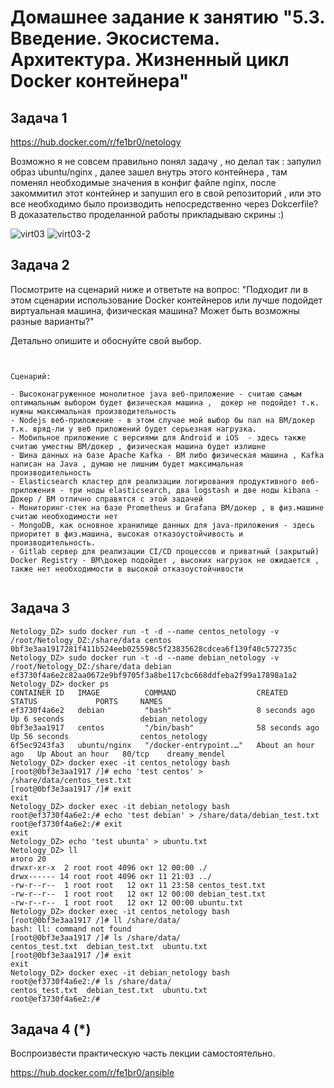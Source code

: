 # Домашнее задание к занятию "5.3. Введение. Экосистема. Архитектура. Жизненный цикл Docker контейнера"



## Задача 1
 
 https://hub.docker.com/r/fe1br0/netology
 
 Возможно я не совсем правильно понял задачу , но делал так : запулил образ ubuntu/nginx , далее зашел внутрь этого контейнера , там поменял необходимые значения в конфиг файле nginx, после закоммитил этот контейнер и запушил его в свой репозиторий , или это все необходимо было производить непосредственно через Dokcerfile? В доказательство проделанной работы прикладываю скрины :)
 
 

![virt03](https://user-images.githubusercontent.com/106814458/195726862-169808e0-2264-438d-aecd-094e167db1bc.jpg)
![virt03-2](https://user-images.githubusercontent.com/106814458/195726867-fdf3ed06-8c90-4af7-8b41-5fa92a903c5c.jpg)

## Задача 2

Посмотрите на сценарий ниже и ответьте на вопрос:
"Подходит ли в этом сценарии использование Docker контейнеров или лучше подойдет виртуальная машина, физическая машина? Может быть возможны разные варианты?"

Детально опишите и обоснуйте свой выбор.
```


Сценарий:

- Высоконагруженное монолитное java веб-приложение - считаю самым оптимальным выбором будет физическая машина ,  докер не подойдет т.к. нужны максимальная производительность 
- Nodejs веб-приложение - в этом случае мой выбор бы пал на ВМ/докер т.к. вряд-ли у веб приложений будет серьезная нагрузка.
- Мобильное приложение c версиями для Android и iOS  - здесь также считаю уместны ВМ/докер , физическая машина будет излишне
- Шина данных на базе Apache Kafka - ВМ либо физическая машина , Kafka написан на Java , думаю не лишним будет максимальная производительность 
- Elasticsearch кластер для реализации логирования продуктивного веб-приложения - три ноды elasticsearch, два logstash и две ноды kibana - Докер / ВМ отлично справятся с этой задачей
- Мониторинг-стек на базе Prometheus и Grafana ВМ/докер , в физ.машине считаю необходимости нет 
- MongoDB, как основное хранилище данных для java-приложения - здесь приоритет в физ.машина, высокая отказоустойчивость и производительность.
- Gitlab сервер для реализации CI/CD процессов и приватный (закрытый) Docker Registry - ВМ\докер подойдет , высоких нагрузок не ожидается , также нет необходимости в высокой отказоустойчивости 


```

## Задача 3

```
Netology_DZ> sudo docker run -t -d --name centos_netology -v  /root/Netology_DZ:/share/data centos
0bf3e3aa1917281f411b524eeb025598c5f23835628cdcea6f139f40c572735c
Netology_DZ> sudo docker run -t -d --name debian_netology -v  /root/Netology_DZ:/share/data debian
ef3730f4a6e2c82aa0672e9bf9705f3a8be117cbc668ddfeba2f99a17898a1a2
Netology_DZ> docker ps
CONTAINER ID   IMAGE          COMMAND                  CREATED             STATUS             PORTS     NAMES
ef3730f4a6e2   debian         "bash"                   8 seconds ago       Up 6 seconds                 debian_netology
0bf3e3aa1917   centos         "/bin/bash"              58 seconds ago      Up 56 seconds                centos_netology
6f5ec9243fa3   ubuntu/nginx   "/docker-entrypoint.…"   About an hour ago   Up About an hour   80/tcp    dreamy_mendel
Netology_DZ> docker exec -it centos_netology bash
[root@0bf3e3aa1917 /]# echo 'test centos' > /share/data/centos_test.txt
[root@0bf3e3aa1917 /]# exit
exit
Netology_DZ> docker exec -it debian_netology bash
root@ef3730f4a6e2:/# echo 'test debian' > /share/data/debian_test.txt
root@ef3730f4a6e2:/# exit
exit
Netology_DZ> echo 'test ubunta' > ubuntu.txt
Netology_DZ> ll
итого 20
drwxr-xr-x  2 root root 4096 окт 12 00:00 ./
drwx------ 14 root root 4096 окт 11 21:03 ../
-rw-r--r--  1 root root   12 окт 11 23:58 centos_test.txt
-rw-r--r--  1 root root   12 окт 12 00:00 debian_test.txt
-rw-r--r--  1 root root   12 окт 12 00:00 ubuntu.txt
Netology_DZ> docker exec -it centos_netology bash
[root@0bf3e3aa1917 /]# ll /share/data/
bash: ll: command not found
[root@0bf3e3aa1917 /]# ls /share/data/
centos_test.txt  debian_test.txt  ubuntu.txt
[root@0bf3e3aa1917 /]# exit
exit
Netology_DZ> docker exec -it debian_netology bash
root@ef3730f4a6e2:/# ls /share/data/
centos_test.txt  debian_test.txt  ubuntu.txt
root@ef3730f4a6e2:/# 

```

## Задача 4 (*)

Воспроизвести практическую часть лекции самостоятельно.

https://hub.docker.com/r/fe1br0/ansible


